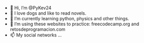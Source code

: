 - 👋 Hi, I’m @PyKev24
- 👀 I love dogs and like to read novels.
- 🌱 I’m currently learning python, physics and other things.
- 💞️ I’m using these websites to practice: freecodecamp.org and retosdeprogramacion.com
- 📫 My social networks ...

<!---
PyKev24/PyKev24 is a ✨ special ✨ repository because its `README.md` (this file) appears on your GitHub profile.
You can click the Preview link to take a look at your changes.
--->
